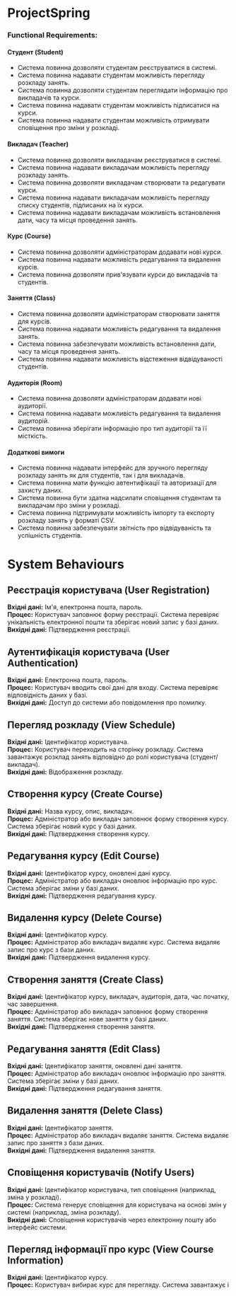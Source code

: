 # ProjectSpring
### Functional Requirements:

#### Студент (Student)

- Система повинна дозволяти студентам реєструватися в системі.
- Система повинна надавати студентам можливість перегляду розкладу занять.
- Система повинна дозволяти студентам переглядати інформацію про викладачів та курси.
- Система повинна надавати студентам можливість підписатися на курси.
- Система повинна надавати студентам можливість отримувати сповіщення про зміни у розкладі.

#### Викладач (Teacher)

- Система повинна дозволяти викладачам реєструватися в системі.
- Система повинна надавати викладачам можливість перегляду розкладу занять.
- Система повинна дозволяти викладачам створювати та редагувати курси.
- Система повинна надавати викладачам можливість перегляду списку студентів, підписаних на їх курси.
- Система повинна надавати викладачам можливість встановлення дати, часу та місця проведення занять.

#### Курс (Course)

- Система повинна дозволяти адміністраторам додавати нові курси.
- Система повинна надавати можливість редагування та видалення курсів.
- Система повинна дозволяти прив'язувати курси до викладачів та студентів.

#### Заняття (Class)

- Система повинна дозволяти адміністраторам створювати заняття для курсів.
- Система повинна надавати можливість редагування та видалення занять.
- Система повинна забезпечувати можливість встановлення дати, часу та місця проведення занять.
- Система повинна надавати можливість відстеження відвідуваності студентів.

#### Аудиторія (Room)

- Система повинна дозволяти адміністраторам додавати нові аудиторії.
- Система повинна надавати можливість редагування та видалення аудиторій.
- Система повинна зберігати інформацію про тип аудиторії та її місткість.

#### Додаткові вимоги

- Система повинна надавати інтерфейс для зручного перегляду розкладу занять як для студентів, так і для викладачів.
- Система повинна мати функцію автентифікації та авторизації для захисту даних.
- Система повинна бути здатна надсилати сповіщення студентам та викладачам про зміни у розкладі.
- Система повинна підтримувати можливість імпорту та експорту розкладу занять у форматі CSV.
- Система повинна забезпечувати звітність про відвідуваність та успішність студентів.
# System Behaviours

## Реєстрація користувача (User Registration)

**Вхідні дані:** Ім'я, електронна пошта, пароль.  
**Процес:** Користувач заповнює форму реєстрації. Система перевіряє унікальність електронної пошти та зберігає новий запис у базі даних.  
**Вихідні дані:** Підтвердження реєстрації.

## Аутентифікація користувача (User Authentication)

**Вхідні дані:** Електронна пошта, пароль.  
**Процес:** Користувач вводить свої дані для входу. Система перевіряє відповідність даних у базі.  
**Вихідні дані:** Доступ до системи або повідомлення про помилку.

## Перегляд розкладу (View Schedule)

**Вхідні дані:** Ідентифікатор користувача.  
**Процес:** Користувач переходить на сторінку розкладу. Система завантажує розклад занять відповідно до ролі користувача (студент/викладач).  
**Вихідні дані:** Відображення розкладу.

## Створення курсу (Create Course)

**Вхідні дані:** Назва курсу, опис, викладач.  
**Процес:** Адміністратор або викладач заповнює форму створення курсу. Система зберігає новий курс у базі даних.  
**Вихідні дані:** Підтвердження створення курсу.

## Редагування курсу (Edit Course)

**Вхідні дані:** Ідентифікатор курсу, оновлені дані курсу.  
**Процес:** Адміністратор або викладач оновлює інформацію про курс. Система зберігає зміни у базі даних.  
**Вихідні дані:** Підтвердження редагування курсу.

## Видалення курсу (Delete Course)

**Вхідні дані:** Ідентифікатор курсу.  
**Процес:** Адміністратор або викладач видаляє курс. Система видаляє запис про курс з бази даних.  
**Вихідні дані:** Підтвердження видалення курсу.

## Створення заняття (Create Class)

**Вхідні дані:** Ідентифікатор курсу, викладач, аудиторія, дата, час початку, час завершення.  
**Процес:** Адміністратор або викладач заповнює форму створення заняття. Система зберігає нове заняття у базі даних.  
**Вихідні дані:** Підтвердження створення заняття.

## Редагування заняття (Edit Class)

**Вхідні дані:** Ідентифікатор заняття, оновлені дані заняття.  
**Процес:** Адміністратор або викладач оновлює інформацію про заняття. Система зберігає зміни у базі даних.  
**Вихідні дані:** Підтвердження редагування заняття.

## Видалення заняття (Delete Class)

**Вхідні дані:** Ідентифікатор заняття.  
**Процес:** Адміністратор або викладач видаляє заняття. Система видаляє запис про заняття з бази даних.  
**Вихідні дані:** Підтвердження видалення заняття.

## Сповіщення користувачів (Notify Users)

**Вхідні дані:** Ідентифікатор користувача, тип сповіщення (наприклад, зміна у розкладі).  
**Процес:** Система генерує сповіщення для користувача на основі змін у системі (наприклад, зміна розкладу).  
**Вихідні дані:** Сповіщення користувачів через електронну пошту або інтерфейс системи.

## Перегляд інформації про курс (View Course Information)

**Вхідні дані:** Ідентифікатор курсу.  
**Процес:** Користувач вибирає курс для перегляду. Система завантажує і
